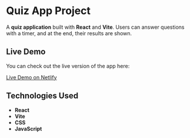 # Quiz App Project

A **quiz application** built with **React** and **Vite**. Users can answer questions with a timer, and at the end, their results are shown.

## Live Demo

You can check out the live version of the app here:

[Live Demo on Netlify](https://questionapp07.netlify.app)

## Technologies Used

- **React**
- **Vite**
- **CSS**
- **JavaScript**
